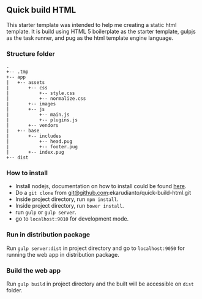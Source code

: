 ## Quick build HTML

This starter template was intended to help me creating a static html template. It is build using HTML 5 boilerplate as the starter template, gulpjs as the task runner, and pug as the html template engine language.

### Structure folder

```
.
+-- .tmp
+-- app
|   +-- assets
|       +-- css
|           +-- style.css
|           +-- normalize.css
|       +-- images
|       +-- js
|           +-- main.js
|           +-- plugins.js
|       +-- vendors
|   +-- base
|       +-- includes
|           +-- head.pug
|           +-- footer.pug
|       +-- index.pug
+-- dist
```

### How to install

 - Install nodejs, documentation on how to install could be found [here](https://nodejs.org/).
 - Do a ```git clone``` from git@github.com:ekarudianto/quick-build-html.git
 - Inside project directory, run ```npm install```.
 - Inside project directory, run ```bower install```.
 - run ```gulp``` or ```gulp server```.
 - go to ```localhost:9010``` for development mode.

### Run in distribution package

Run ```gulp server:dist``` in project directory and go to ```localhost:9050``` for running the web app in distribution package.

### Build the web app

Run ```gulp build``` in project directory and the built will be accessible on ```dist``` folder.